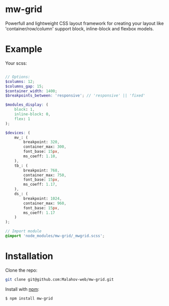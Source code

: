 # mw-grid
Powerfull and lightweight CSS layout framework for creating your layout like 'container/row/column' support block, inline-block and flexbox models.

# Example

Your scss:
```scss

// Options:
$columns: 12;
$columns_gap: 15;
$container_width: 1400;
$breakpoints_between: 'responsive'; // 'responsive' || 'fixed'

$modules_display: ( 
    block: 1,
    inline-block: 0,
    flex: 1
);

$devices: ( 
    mv_: (
        breakpoint: 320,
        container_max: 300,
        font_base: 15px,
        ms_coeff: 1.10,
    ),
    tb_: (
        breakpoint: 768,
        container_max: 750,
        font_base: 15px,
        ms_coeff: 1.17,
    ), 
    ds_: (
        breakpoint: 1024,
        container_max: 960,
        font_base: 15px,
        ms_coeff: 1.17
    )     
);

// Import module
@import 'node_modules/mw-grid/_mwgrid.scss';
```

# Installation

Clone the repo: 
```bash
git clone git@github.com:Malahov-web/mw-grid.git
```

Install with [npm](https://nodejs.org/en/): 
```bash
$ npm install mw-grid
```

